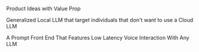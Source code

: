 Product Ideas with Value Prop

Generalized Local LLM that target individuals that don't want to use a Cloud LLM

A Prompt Front End That Features Low Latency Voice Interaction With Any LLM